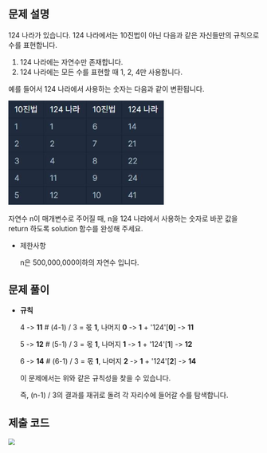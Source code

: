 ## 문제 설명

124 나라가 있습니다. 124 나라에서는 10진법이 아닌 다음과 같은 자신들만의 규칙으로 수를 표현합니다.

1. 124 나라에는 자연수만 존재합니다.
2. 124 나라에는 모든 수를 표현할 때 1, 2, 4만 사용합니다.

예를 들어서 124 나라에서 사용하는 숫자는 다음과 같이 변환됩니다.

<img src="img/i1.JPG" style="zoom:80%;" />



자연수 n이 매개변수로 주어질 때, n을 124 나라에서 사용하는 숫자로 바꾼 값을 return 하도록 solution 함수를 완성해 주세요.

- 제한사항

  n은 500,000,000이하의 자연수 입니다.







## 문제 풀이

- **규칙**

  4 -> **11**  # (4-1) / 3 = 몫 **1**, 나머지 **0** -> **1** + '124'[**0**] -> **11**

  5 -> **12**  # (5-1) / 3 = 몫 **1**, 나머지 **1** -> **1** + '124'[**1**] -> **12**

  6 -> **14**  # (6-1) / 3 = 몫 **1**, 나머지 **2** -> **1** + '124'[**2**] -> **14**

  

  이 문제에서는 위와 같은 규칙성을 찾을 수 있습니다.

  즉, (n-1) / 3의 결과를 재귀로 돌려 각 자리수에 들어갈 수를 탐색합니다.







## 제출 코드



<img src="C:\Users\박지현\Programmers\img\i2.JPG" style="zoom:80%;" />
